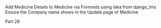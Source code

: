 Add Medicine Details to Medicine via Formsets using idea from django_lms
Ensure the Company name shows in the Update page of Medicine

Part 28